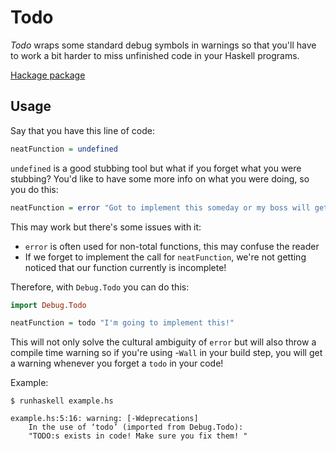 # Todo

_Todo_ wraps some standard debug symbols in warnings so that you'll have to work a bit harder to miss unfinished code in your Haskell programs.

[Hackage package](http://hackage.haskell.org/package/todo)

## Usage

Say that you have this line of code:

```haskell 
neatFunction = undefined
```

`undefined` is a good stubbing tool but what if you forget what you were stubbing? You'd like to have some more info on what you were doing, so you do this:

```haskell
neatFunction = error "Got to implement this someday or my boss will get mad"
```

This may work but there's some issues with it:
 * `error` is often used for non-total functions, this may confuse the reader
 * If we forget to implement the call for `neatFunction`, we're not getting noticed that our function currently is incomplete!

Therefore, with `Debug.Todo` you can do this:

```haskell
import Debug.Todo

neatFunction = todo "I'm going to implement this!"
```

This will not only solve the cultural ambiguity of `error` but
will also throw a compile time warning so if you're using
-`Wall` in your build step, you will get a warning whenever
you forget a `todo` in your code!


Example:

```
$ runhaskell example.hs

example.hs:5:16: warning: [-Wdeprecations]
    In the use of ‘todo’ (imported from Debug.Todo):
    "TODO:s exists in code! Make sure you fix them! "
```
